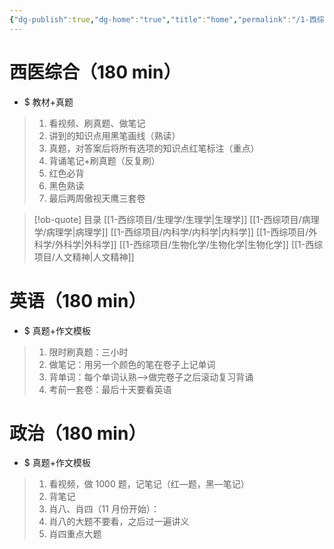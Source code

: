 ```yaml
---
{"dg-publish":true,"dg-home":"true","title":"home","permalink":"/1-西综项目/考研目录/","tags":["gardenEntry"],"dgPassFrontmatter":true,"noteIcon":"","created":"2024-07-09T18:29:51.266+08:00","updated":"2024-07-18T20:55:35.631+08:00"}
---
```



# 西医综合（180 min）
- $ 教材+真题
>1. 看视频、刷真题、做笔记
>	1. 讲到的知识点用黑笔画线（熟读）
>	2. 真题，对答案后将所有选项的知识点红笔标注（重点）
>2. 背诵笔记+刷真题（反复刷）
>	1. 红色必背
>	2. 黑色熟读
>3. 最后两周傲视天鹰三套卷

> [!ob-quote] 目录
[[1-西综项目/生理学/生理学\|生理学]]
[[1-西综项目/病理学/病理学\|病理学]]
[[1-西综项目/内科学/内科学\|内科学]]
[[1-西综项目/外科学/外科学\|外科学]]
[[1-西综项目/生物化学/生物化学\|生物化学]]
[[1-西综项目/人文精神\|人文精神]]


# 英语（180 min）
- $ 真题+作文模板
>1. 限时刷真题：三小时
>2. 做笔记：用另一个颜色的笔在卷子上记单词
>3. 背单词：每个单词认熟——>做完卷子之后滚动复习背诵
>4. 考前一套卷：最后十天要看英语


# 政治（180 min）
- $ 真题+作文模板
>1. 看视频，做 1000 题，记笔记（红—题，黑—笔记）
>2. 背笔记
>3. 肖八、肖四（11 月份开始）：
>	1. 肖八的大题不要看，之后过一遍讲义
>	2. 肖四重点大题
 






